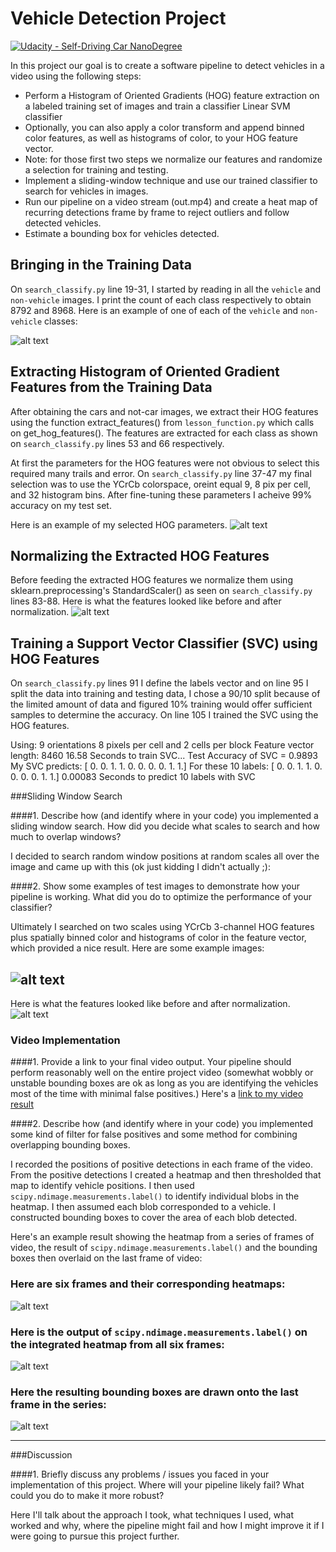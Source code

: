 # Vehicle Detection Project
[![Udacity - Self-Driving Car NanoDegree](https://s3.amazonaws.com/udacity-sdc/github/shield-carnd.svg)](http://www.udacity.com/drive)

In this project our goal is to create a software pipeline to detect vehicles in a video using the following steps:
* Perform a Histogram of Oriented Gradients (HOG) feature extraction on a labeled training set of images and train a classifier Linear SVM classifier
* Optionally, you can also apply a color transform and append binned color features, as well as histograms of color, to your HOG feature vector. 
* Note: for those first two steps we normalize our features and randomize a selection for training and testing.
* Implement a sliding-window technique and use our trained classifier to search for vehicles in images.
* Run our pipeline on a video stream (out.mp4) and create a heat map of recurring detections frame by frame to reject outliers and follow detected vehicles.
* Estimate a bounding box for vehicles detected.

[//]: # (Image References)
[image1]: ./output_images/figure_1.png
[image2]: ./output_images/figure_2.png
[image3]: ./output_images/figure_8.png
[image4]: ./output_images/figure_4.png
[image5]: ./output_images/figure_5.png
[image6]: ./output_images/figure_6.png
[image7]: ./output_images/figure_7.jpg
[video1]: ./project_video.mp4

Bringing in the Training Data
---
On `search_classify.py` line 19-31, I started by reading in all the `vehicle` and `non-vehicle` images. I print the count of each class respectively to obtain 8792 and 8968. Here is an example of one of each of the `vehicle` and `non-vehicle` classes:

![alt text][image1]

Extracting Histogram of Oriented Gradient Features from the Training Data
---
After obtaining the cars and not-car images, we extract their HOG features using the function extract_features() from `lesson_function.py` which calls on get_hog_features(). The features are extracted for each class as shown on `search_classify.py` lines 53 and 66 respectively.

At first the parameters for the HOG features were not obvious to select this required many trails and error. On `search_classify.py` line 37-47 my final selection was to use the YCrCb colorspace, oreint equal 9, 8 pix per cell, and 32 histogram bins. After fine-tuning these parameters I acheive 99% accuracy on my test set.

Here is an example of my selected HOG parameters.
![alt text][image2]

Normalizing the Extracted HOG Features
---

Before feeding the extracted HOG features we normalize them using sklearn.preprocessing's StandardScaler() as seen on `search_classify.py` lines 83-88. Here is what the features looked like before and after normalization.
![alt text][image4]


Training a Support Vector Classifier (SVC) using HOG Features
---

On `search_classify.py` lines 91 I define the labels vector and on line 95 I split the data into training and testing data, I chose a 90/10 split because of the limited amount of data and figured 10% training would offer sufficient samples to determine the accuracy. On line 105 I trained the SVC using the HOG features.


Using: 9 orientations 8 pixels per cell and 2 cells per block
Feature vector length: 8460
16.58 Seconds to train SVC...
Test Accuracy of SVC =  0.9893
My SVC predicts:  [ 0.  0.  1.  1.  0.  0.  0.  0.  1.  1.]
For these 10 labels:  [ 0.  0.  1.  1.  0.  0.  0.  0.  1.  1.]
0.00083 Seconds to predict 10 labels with SVC





###Sliding Window Search

####1. Describe how (and identify where in your code) you implemented a sliding window search.  How did you decide what scales to search and how much to overlap windows?

I decided to search random window positions at random scales all over the image and came up with this (ok just kidding I didn't actually ;):



####2. Show some examples of test images to demonstrate how your pipeline is working.  What did you do to optimize the performance of your classifier?

Ultimately I searched on two scales using YCrCb 3-channel HOG features plus spatially binned color and histograms of color in the feature vector, which provided a nice result.  Here are some example images:

![alt text][image3]
---

Here is what the features looked like before and after normalization.
![alt text][image4]


### Video Implementation

####1. Provide a link to your final video output.  Your pipeline should perform reasonably well on the entire project video (somewhat wobbly or unstable bounding boxes are ok as long as you are identifying the vehicles most of the time with minimal false positives.)
Here's a [link to my video result](./project_video.mp4)


####2. Describe how (and identify where in your code) you implemented some kind of filter for false positives and some method for combining overlapping bounding boxes.

I recorded the positions of positive detections in each frame of the video.  From the positive detections I created a heatmap and then thresholded that map to identify vehicle positions.  I then used `scipy.ndimage.measurements.label()` to identify individual blobs in the heatmap.  I then assumed each blob corresponded to a vehicle.  I constructed bounding boxes to cover the area of each blob detected.  

Here's an example result showing the heatmap from a series of frames of video, the result of `scipy.ndimage.measurements.label()` and the bounding boxes then overlaid on the last frame of video:

### Here are six frames and their corresponding heatmaps:

![alt text][image5]

### Here is the output of `scipy.ndimage.measurements.label()` on the integrated heatmap from all six frames:
![alt text][image6]

### Here the resulting bounding boxes are drawn onto the last frame in the series:
![alt text][image7]



---

###Discussion

####1. Briefly discuss any problems / issues you faced in your implementation of this project.  Where will your pipeline likely fail?  What could you do to make it more robust?

Here I'll talk about the approach I took, what techniques I used, what worked and why, where the pipeline might fail and how I might improve it if I were going to pursue this project further.  





